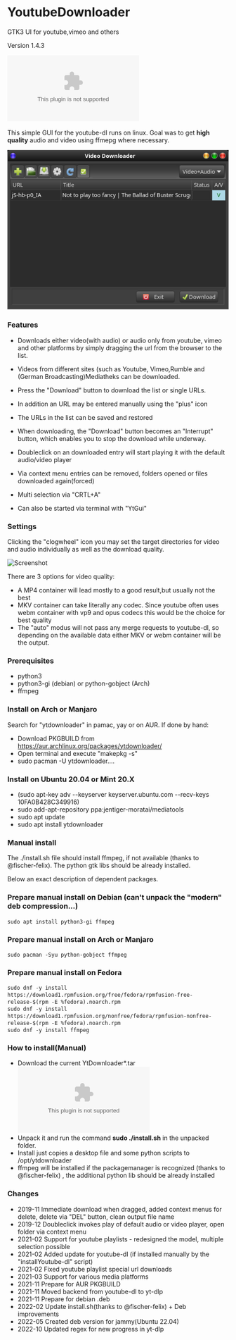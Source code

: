 # YoutubeDownloader
GTK3 UI for youtube,vimeo and others

Version 1.4.3

![Download](https://github.com/kanehekili/YoutubeDownloader/releases/download/1.4.3/YtDownloader1.4.3.tar)

This simple GUI for the youtube-dl runs on linux. Goal was to get **high quality** audio and video using ffmepg where necessary.

![Screenshot](./Yt.png)

### Features
* Downloads either video(with audio) or audio only from youtube, vimeo and other platforms by simply dragging the url from the browser to the list. 

* Videos from different sites (such as Youtube, Vimeo,Rumble and (German Broadcasting)Mediatheks can be downloaded.

* Press the "Download" button to download the list or single URLs.

* In addition an URL may be entered manually using the "plus" icon

* The URLs in the list can be saved and restored

* When downloading, the "Download" button becomes an "Interrupt" button, which enables you to stop the download while underway.

* Doubleclick on an downloaded entry will start playing it with the default audio/video player

* Via context menu entries can be removed, folders opened or files downloaded again(forced)

* Multi selection via "CRTL+A" 

* Can also be started via terminal with "YtGui"

### Settings
Clicking the "clogwheel" icon you may set the target directories for video and audio individually as well as the download quality.

![Screenshot](./YtSettings.png)

There are 3 options for video quality:
* A MP4 container will lead mostly to a good result,but usually not the best
* MKV container can take literally any codec. Since youtube often uses webm container with vp9 and opus codecs this would be the choice for best quality
* The "auto" modus will not pass any merge requests to youtube-dl, so depending on the available data either MKV or webm container will be the output. 

### Prerequisites
  * python3
  * python3-gi (debian) or python-gobject (Arch)
  * ffmpeg


### Install on Arch or Manjaro
Search for "ytdownloader" in pamac, yay or on AUR. If done by hand:
* Download PKGBUILD from https://aur.archlinux.org/packages/ytdownloader/
* Open terminal and execute "makepkg -s"
* sudo pacman -U ytdownloader.... 

### Install on Ubuntu 20.04 or Mint 20.X
* (sudo apt-key adv --keyserver keyserver.ubuntu.com --recv-keys 10FA0B428C349916)
* sudo add-apt-repository ppa:jentiger-moratai/mediatools
* sudo apt update
* sudo apt install ytdownloader

### Manual install
The ./install.sh file should install ffmpeg, if not available (thanks to @fischer-felix). The python gtk libs should be already installed.

Below an exact description of dependent packages. 

### Prepare manual install on Debian (can't unpack the "modern" deb compression...)
```
sudo apt install python3-gi ffmpeg
```
### Prepare manual install on Arch or Manjaro
```
sudo pacman -Syu python-gobject ffmpeg
```

### Prepare manual install on Fedora
```
sudo dnf -y install https://download1.rpmfusion.org/free/fedora/rpmfusion-free-release-$(rpm -E %fedora).noarch.rpm
sudo dnf -y install https://download1.rpmfusion.org/nonfree/fedora/rpmfusion-nonfree-release-$(rpm -E %fedora).noarch.rpm
sudo dnf -y install ffmpeg
```

### How to install(Manual)
* Download the current YtDownloader*.tar ![here](https://github.com/kanehekili/YoutubeDownloader/releases/download/1.4.3/YtDownloader1.4.3.tar)
* Unpack it and run the command  **sudo ./install.sh** in the unpacked folder.
* Install just copies a desktop file and some python scripts to /opt/ytdownloader
* ffmpeg will be installed if the packagemanager is recognized (thanks to @fischer-felix) , the additional python lib should be already installed

### Changes
 * 2019-11 Immediate download when dragged, added context menus for delete, delete via "DEL" button, clean output file name   
 * 2019-12 Doubleclick invokes play of default audio or video player, open folder via context menu  
 * 2021-02 Support for youtube playlists - redesigned the model, multiple selection possible
 * 2021-02 Added update for youtube-dl (if installed manually by the "installYoutube-dl" script)
 * 2021-02 Fixed youtube playlist special url downloads
 * 2021-03 Support for various media platforms
 * 2021-11 Prepare for AUR PKGBUILD
 * 2021-11 Moved backend from youtube-dl to yt-dlp
 * 2021-11 Prepare for debian .deb 
 * 2022-02 Update install.sh(thanks to @fischer-felix) + Deb improvements
 * 2022-05 Created deb version for jammy(Ubuntu 22.04)
 * 2022-10 Updated regex for new progress in yt-dlp
 